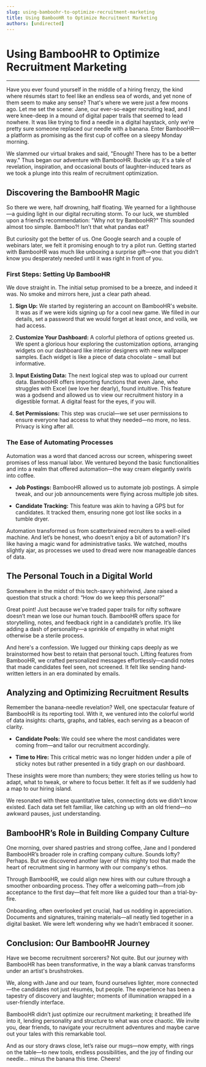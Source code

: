 ```yaml
---
slug: using-bamboohr-to-optimize-recruitment-marketing
title: Using BambooHR to Optimize Recruitment Marketing
authors: [undirected]
---
```



# Using BambooHR to Optimize Recruitment Marketing

---

Have you ever found yourself in the middle of a hiring frenzy, the kind where résumés start to feel like an endless sea of words, and yet none of them seem to make any sense? That's where we were just a few moons ago. Let me set the scene: Jane, our ever-so-eager recruiting lead, and I were knee-deep in a mound of digital paper trails that seemed to lead nowhere. It was like trying to find a needle in a digital haystack, only we’re pretty sure someone replaced our needle with a banana. Enter BambooHR—a platform as promising as the first cup of coffee on a sleepy Monday morning.

We slammed our virtual brakes and said, "Enough! There has to be a better way." Thus began our adventure with BambooHR. Buckle up; it's a tale of revelation, inspiration, and occasional bouts of laughter-induced tears as we took a plunge into this realm of recruitment optimization.

## Discovering the BambooHR Magic

So there we were, half drowning, half floating. We yearned for a lighthouse—a guiding light in our digital recruiting storm. To our luck, we stumbled upon a friend’s recommendation: "Why not try BambooHR?" This sounded almost too simple. Bamboo?! Isn’t that what pandas eat? 

But curiosity got the better of us. One Google search and a couple of webinars later, we felt it promising enough to try a pilot run. Getting started with BambooHR was much like unboxing a surprise gift—one that you didn’t know you desperately needed until it was right in front of you.

### First Steps: Setting Up BambooHR

We dove straight in. The initial setup promised to be a breeze, and indeed it was. No smoke and mirrors here, just a clear path ahead.

1. **Sign Up:** We started by registering an account on BambooHR's website. It was as if we were kids signing up for a cool new game. We filled in our details, set a password that we would forget at least once, and voilà, we had access.
   
2. **Customize Your Dashboard:** A colorful plethora of options greeted us. We spent a glorious hour exploring the customization options, arranging widgets on our dashboard like interior designers with new wallpaper samples. Each widget is like a piece of data chocolate – small but informative.

3. **Input Existing Data:** The next logical step was to upload our current data. BambooHR offers importing functions that even Jane, who struggles with Excel (we love her dearly), found intuitive. This feature was a godsend and allowed us to view our recruitment history in a digestible format. A digital feast for the eyes, if you will.

4. **Set Permissions:** This step was crucial—we set user permissions to ensure everyone had access to what they needed—no more, no less. Privacy is king after all.

### The Ease of Automating Processes

Automation was a word that danced across our screen, whispering sweet promises of less manual labor. We ventured beyond the basic functionalities and into a realm that offered automation—the way cream elegantly swirls into coffee.

- **Job Postings:** BambooHR allowed us to automate job postings. A simple tweak, and our job announcements were flying across multiple job sites.
  
- **Candidate Tracking:** This feature was akin to having a GPS but for candidates. It tracked them, ensuring none got lost like socks in a tumble dryer.

Automation transformed us from scatterbrained recruiters to a well-oiled machine. And let’s be honest, who doesn’t enjoy a bit of automation? It's like having a magic wand for administrative tasks. We watched, mouths slightly ajar, as processes we used to dread were now manageable dances of data.

## The Personal Touch in a Digital World

Somewhere in the midst of this tech-savvy whirlwind, Jane raised a question that struck a chord: “How do we keep this personal?” 

Great point! Just because we’ve traded paper trails for nifty software doesn’t mean we lose our human touch. BambooHR offers space for storytelling, notes, and feedback right in a candidate’s profile. It’s like adding a dash of personality—a sprinkle of empathy in what might otherwise be a sterile process.

And here's a confession. We lugged our thinking caps deeply as we brainstormed how best to retain that personal touch. Lifting features from BambooHR, we crafted personalized messages effortlessly—candid notes that made candidates feel seen, not screened. It felt like sending hand-written letters in an era dominated by emails.

## Analyzing and Optimizing Recruitment Results

Remember the banana-needle revelation? Well, one spectacular feature of BambooHR is its reporting tool. With it, we ventured into the colorful world of data insights: charts, graphs, and tables, each serving as a beacon of clarity.

- **Candidate Pools:** We could see where the most candidates were coming from—and tailor our recruitment accordingly.
  
- **Time to Hire:** This critical metric was no longer hidden under a pile of sticky notes but rather presented in a tidy graph on our dashboard.
  
These insights were more than numbers; they were stories telling us how to adapt, what to tweak, or where to focus better. It felt as if we suddenly had a map to our hiring island.

We resonated with these quantitative tales, connecting dots we didn’t know existed. Each data set felt familiar, like catching up with an old friend—no awkward pauses, just understanding.

## BambooHR’s Role in Building Company Culture

One morning, over shared pastries and strong coffee, Jane and I pondered BambooHR’s broader role in crafting company culture. Sounds lofty? Perhaps. But we discovered another layer of this mighty tool that made the heart of recruitment sing in harmony with our company's ethos. 

Through BambooHR, we could align new hires with our culture through a smoother onboarding process. They offer a welcoming path—from job acceptance to the first day—that felt more like a guided tour than a trial-by-fire.

Onboarding, often overlooked yet crucial, had us nodding in appreciation. Documents and signatures, training materials—all neatly tied together in a digital basket. We were left wondering why we hadn’t embraced it sooner.

## Conclusion: Our BambooHR Journey

Have we become recruitment sorcerers? Not quite. But our journey with BambooHR has been transformative, in the way a blank canvas transforms under an artist's brushstrokes.

We, along with Jane and our team, found ourselves lighter, more connected—the candidates not just résumés, but people. The experience has been a tapestry of discovery and laughter; moments of illumination wrapped in a user-friendly interface.

BambooHR didn’t just optimize our recruitment marketing; it breathed life into it, lending personality and structure to what was once chaotic. We invite you, dear friends, to navigate your recruitment adventures and maybe carve out your tales with this remarkable tool.

And as our story draws close, let’s raise our mugs—now empty, with rings on the table—to new tools, endless possibilities, and the joy of finding our needle... minus the banana this time. Cheers!
